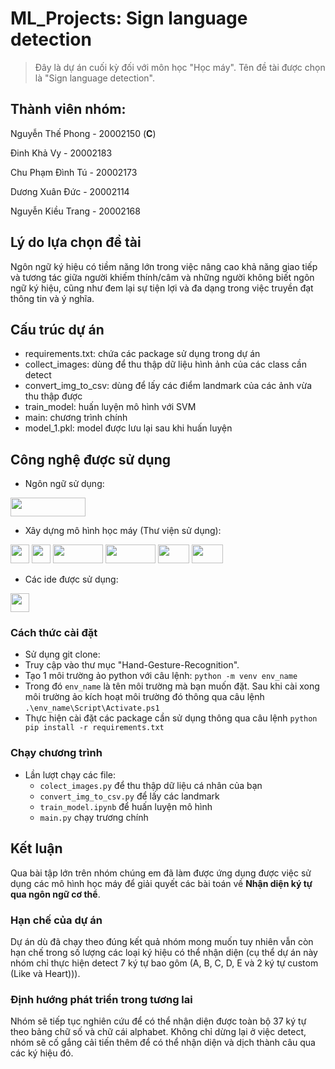 # ML_Projects: Sign language detection
> Đây là dự án cuối kỳ đối với môn học "Học máy". Tên đề tài được chọn là "Sign language detection".
## Thành viên nhóm:
Nguyễn Thế Phong - 20002150 (<b>C</b>) 

Đinh Khả Vy - 20002183

Chu Phạm Đình Tú - 20002173

Dương Xuân Đức - 20002114

Nguyễn Kiều Trang - 20002168

## Lý do lựa chọn đề tài
Ngôn ngữ ký hiệu có tiềm năng lớn trong việc nâng cao khả năng giao tiếp và tương tác giữa người khiếm thính/câm và những người không biết ngôn ngữ ký hiệu, cũng như đem lại sự tiện lợi và đa dạng trong việc truyền đạt thông tin và ý nghĩa.

## Cấu trúc dự án
- requirements.txt: chứa các package sử dụng trong dự án
- collect_images: dùng để thu thập dữ liệu hình ảnh của các class cần detect
- convert_img_to_csv: dùng để lấy các điểm landmark của các ảnh vừa thu thập được
- train_model: huấn luyện mô hình với SVM 
- main: chương trình chính 
- model_1.pkl: model được lưu lại sau khi huấn luyện

## Công nghệ được sử dụng
- Ngôn ngữ sử dụng:
<p>
  <a>
      <img src="https://upload.wikimedia.org/wikipedia/commons/thumb/f/f8/Python_logo_and_wordmark.svg/1280px-Python_logo_and_wordmark.svg.png" height="30" width="120">
  </a>
</p>

- Xây dựng mô hình học máy (Thư viện sử dụng): 
<p>
  <a>
      <img src="https://upload.wikimedia.org/wikipedia/commons/thumb/8/84/Matplotlib_icon.svg/1200px-Matplotlib_icon.svg.png" height="30" width="30">
  </a>

  <a>
      <img src="https://upload.wikimedia.org/wikipedia/commons/thumb/3/32/OpenCV_Logo_with_text_svg_version.svg/831px-OpenCV_Logo_with_text_svg_version.svg.png" height="30" width="30">
  </a>

  <a>
    <img src="https://upload.wikimedia.org/wikipedia/commons/thumb/3/31/NumPy_logo_2020.svg/2560px-NumPy_logo_2020.svg.png" height="30" width="80">
  </a>
  
   <a>
    <img src="https://upload.wikimedia.org/wikipedia/commons/thumb/e/ed/Pandas_logo.svg/2560px-Pandas_logo.svg.png" height="30" width="80">
  </a>
  
  <a>
    <img src="https://upload.wikimedia.org/wikipedia/commons/thumb/0/05/Scikit_learn_logo_small.svg/1200px-Scikit_learn_logo_small.svg.png" height="30" width="50">
  </a>

  <a>
    <img src="https://steam.oxxostudio.tw/image/python/ai/ai-mediapipe.jpg" height="30" width="50">
  </a>
</p>

- Các ide được sử dụng:
<p>
  <a>
    <img src="https://upload.wikimedia.org/wikipedia/commons/thumb/9/9a/Visual_Studio_Code_1.35_icon.svg/2048px-Visual_Studio_Code_1.35_icon.svg.png" height="30" width="30">
  </a>
</p>

### Cách thức cài đặt
- Sử dụng git clone: 
- Truy cập vào thư mục "Hand-Gesture-Recognition". 
- Tạo 1 môi trường ảo python với câu lệnh: ```python -m venv env_name ```
- Trong đó ```env_name``` là tên môi trường mà bạn muốn đặt. Sau khi cài xong môi trường ảo kích hoạt môi trường đó thông qua câu lệnh ```.\env_name\Script\Activate.ps1```
- Thực hiện cài đặt các package cần sử dụng thông qua câu lệnh ```python pip install -r requirements.txt ```

### Chạy chương trình
- Lần lượt chạy các file: 
    + ```colect_images.py``` để thu thập dữ liệu cá nhân của bạn
    + ```convert_img_to_csv.py``` để lấy các landmark
    + ```train_model.ipynb``` để huấn luyện mô hình
    + ```main.py``` chạy trương chính

## Kết luận
Qua bài tập lớn trên nhóm chúng em đã làm được ứng dụng được việc sử dụng các mô hình học máy để giải quyết các bài toán về  **Nhận diện ký tự qua ngôn ngữ cơ thể**.
### Hạn chế của dự án
Dự án dù đã chạy theo đúng kết quả nhóm mong muốn tuy nhiên vẫn còn hạn chế trong số lượng các loại ký hiệu có thể nhận diện (cụ thể dự án này nhóm chỉ thực hiện detect 7 ký tự bao gôm (A, B, C, D, E và 2 ký tự custom (Like và Heart))). 
### Định hướng phát triển trong tương lai
Nhóm sẽ tiếp tục nghiên cứu để có thể nhận diện được toàn bộ 37 ký tự theo bảng chữ số và chữ cái alphabet. Không chỉ dừng lại ở việc detect, nhóm sẽ cố gắng cải tiến thêm để có thể nhận diện và dịch thành câu qua các ký hiệu đó.

